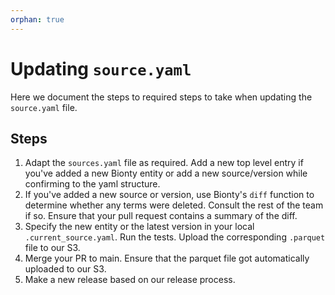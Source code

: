 ```yaml
---
orphan: true
---
```


# Updating `source.yaml`

Here we document the steps to required steps to take when updating the `source.yaml` file.

## Steps

1. Adapt the `sources.yaml` file as required.
   Add a new top level entry if you've added a new Bionty entity or add a new source/version while confirming to the yaml structure.
2. If you've added a new source or version, use Bionty's `diff` function to determine whether any terms were deleted.
   Consult the rest of the team if so.
   Ensure that your pull request contains a summary of the diff.
3. Specify the new entity or the latest version in your local `.current_source.yaml`. Run the tests.
   Upload the corresponding `.parquet` file to our S3.
4. Merge your PR to main. Ensure that the parquet file got automatically uploaded to our S3.
5. Make a new release based on our release process.
